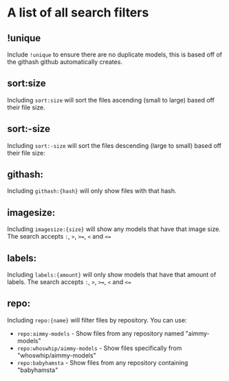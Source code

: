 # A list of all search filters
## !unique
Include `!unique` to ensure there are no duplicate models, this is based off of the githash github automatically creates.
## sort:size
Including `sort:size` will sort the files ascending (small to large) based off their file size.
## sort:-size
Including `sort:-size` will sort the files descending (large to small) based off their file size:
## githash:
Including `githash:{hash}` will only show files with that hash.
## imagesize:
Including `imagesize:{size}` will show any models that have that image size.
The search accepts `:`, `>`, `>=`, `<` and `<=`
## labels:
Including `labels:{amount}` will only show models that have that amount of labels.
The search accepts `:`, `>`, `>=`, `<` and `<=`
## repo:
Including `repo:{name}` will filter files by repository. You can use:
- `repo:aimmy-models` - Show files from any repository named "aimmy-models"
- `repo:whoswhip/aimmy-models` - Show files specifically from "whoswhip/aimmy-models"
- `repo:babyhamsta` - Show files from any repository containing "babyhamsta"
